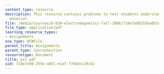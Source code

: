```yaml
---
content_type: resource
description: This resource contains problems to test students understanding of course
  material.
file: /media/courses/6-630-electromagnetics-fall-2006/718e7e98255ba051e1aff7644cc19cb1_ps7.pdf
file_type: application/pdf
learning_resource_types:
- Assignments
ocw_type: OCWFile
parent_title: Assignments
parent_type: CourseSection
resourcetype: Document
title: ps7.pdf
uid: 718e7e98-255b-a051-e1af-f7644cc19cb1
---
```

